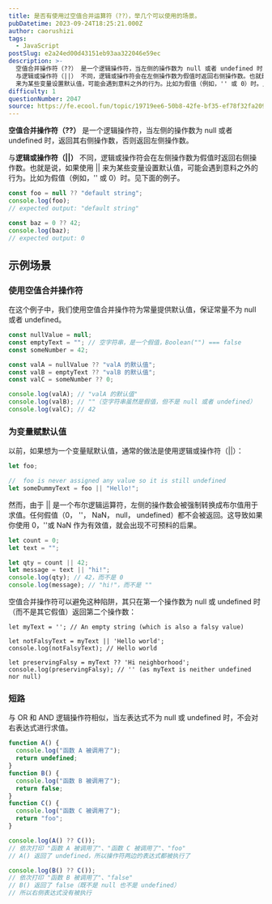 ```yaml
---
title: 是否有使用过空值合并运算符（??），举几个可以使用的场景。
pubDatetime: 2023-09-24T18:25:21.000Z
author: caorushizi
tags:
  - JavaScript
postSlug: e2a24ed00d43151eb93aa322046e59ec
description: >-
  空值合并操作符（??） 是一个逻辑操作符，当左侧的操作数为 null 或者 undefined 时，返回其右侧操作数，否则返回左侧操作数。
  与逻辑或操作符（||） 不同，逻辑或操作符会在左侧操作数为假值时返回右侧操作数。也就是说，如果使用 ||
  来为某些变量设置默认值，可能会遇到意料之外的行为。比如为假值（例如，'' 或 0）时。见下面的例子。 const foo = null ?? 'defau
difficulty: 1
questionNumber: 2047
source: https://fe.ecool.fun/topic/19719ee6-50b8-42fe-bf35-ef78f32fa209
---
```


**空值合并操作符（??）** 是一个逻辑操作符，当左侧的操作数为 null 或者 undefined 时，返回其右侧操作数，否则返回左侧操作数。

与**逻辑或操作符（||）** 不同，逻辑或操作符会在左侧操作数为假值时返回右侧操作数。也就是说，如果使用 || 来为某些变量设置默认值，可能会遇到意料之外的行为。比如为假值（例如，'' 或 0）时。见下面的例子。

```js
const foo = null ?? "default string";
console.log(foo);
// expected output: "default string"

const baz = 0 ?? 42;
console.log(baz);
// expected output: 0
```

## 示例场景

### 使用空值合并操作符

在这个例子中，我们使用空值合并操作符为常量提供默认值，保证常量不为 null 或者 undefined。

```js
const nullValue = null;
const emptyText = ""; // 空字符串，是一个假值，Boolean("") === false
const someNumber = 42;

const valA = nullValue ?? "valA 的默认值";
const valB = emptyText ?? "valB 的默认值";
const valC = someNumber ?? 0;

console.log(valA); // "valA 的默认值"
console.log(valB); // ""（空字符串虽然是假值，但不是 null 或者 undefined）
console.log(valC); // 42
```

### 为变量赋默认值

以前，如果想为一个变量赋默认值，通常的做法是使用逻辑或操作符（||）：

```js
let foo;

//  foo is never assigned any value so it is still undefined
let someDummyText = foo || "Hello!";
```

然而，由于 || 是一个布尔逻辑运算符，左侧的操作数会被强制转换成布尔值用于求值。任何假值（0， ''， NaN， null， undefined）都不会被返回。这导致如果你使用 0，''或 NaN 作为有效值，就会出现不可预料的后果。

```js
let count = 0;
let text = "";

let qty = count || 42;
let message = text || "hi!";
console.log(qty); // 42，而不是 0
console.log(message); // "hi!"，而不是 ""
```

空值合并操作符可以避免这种陷阱，其只在第一个操作数为 null 或 undefined 时（而不是其它假值）返回第二个操作数：

```
let myText = ''; // An empty string (which is also a falsy value)

let notFalsyText = myText || 'Hello world';
console.log(notFalsyText); // Hello world

let preservingFalsy = myText ?? 'Hi neighborhood';
console.log(preservingFalsy); // '' (as myText is neither undefined nor null)
```

### 短路

与 OR 和 AND 逻辑操作符相似，当左表达式不为 null 或 undefined 时，不会对右表达式进行求值。

```js
function A() {
  console.log("函数 A 被调用了");
  return undefined;
}
function B() {
  console.log("函数 B 被调用了");
  return false;
}
function C() {
  console.log("函数 C 被调用了");
  return "foo";
}

console.log(A() ?? C());
// 依次打印 "函数 A 被调用了"、"函数 C 被调用了"、"foo"
// A() 返回了 undefined，所以操作符两边的表达式都被执行了

console.log(B() ?? C());
// 依次打印 "函数 B 被调用了"、"false"
// B() 返回了 false（既不是 null 也不是 undefined）
// 所以右侧表达式没有被执行
```

